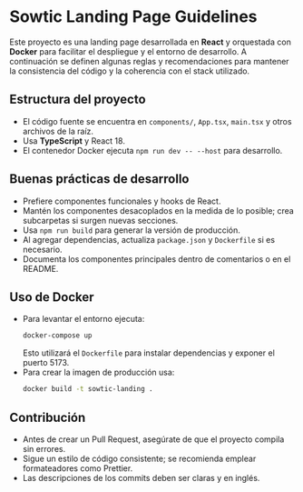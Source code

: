 # Sowtic Landing Page Guidelines

Este proyecto es una landing page desarrollada en **React** y orquestada con **Docker** para facilitar el despliegue y el entorno de desarrollo. A continuación se definen algunas reglas y recomendaciones para mantener la consistencia del código y la coherencia con el stack utilizado.

## Estructura del proyecto
- El código fuente se encuentra en `components/`, `App.tsx`, `main.tsx` y otros archivos de la raíz.
- Usa **TypeScript** y React 18.
- El contenedor Docker ejecuta `npm run dev -- --host` para desarrollo.

## Buenas prácticas de desarrollo
- Prefiere componentes funcionales y hooks de React.
- Mantén los componentes desacoplados en la medida de lo posible; crea subcarpetas si surgen nuevas secciones.
- Usa `npm run build` para generar la versión de producción.
- Al agregar dependencias, actualiza `package.json` y `Dockerfile` si es necesario.
- Documenta los componentes principales dentro de comentarios o en el README.

## Uso de Docker
- Para levantar el entorno ejecuta:
  ```bash
  docker-compose up
  ```
  Esto utilizará el `Dockerfile` para instalar dependencias y exponer el puerto 5173.
- Para crear la imagen de producción usa:
  ```bash
  docker build -t sowtic-landing .
  ```

## Contribución
- Antes de crear un Pull Request, asegúrate de que el proyecto compila sin errores.
- Sigue un estilo de código consistente; se recomienda emplear formateadores como Prettier.
- Las descripciones de los commits deben ser claras y en inglés.


